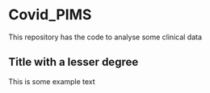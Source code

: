 # Covid_PIMS
This repository has the code to analyse some clinical data

## Title with a lesser degree

This is some example text

